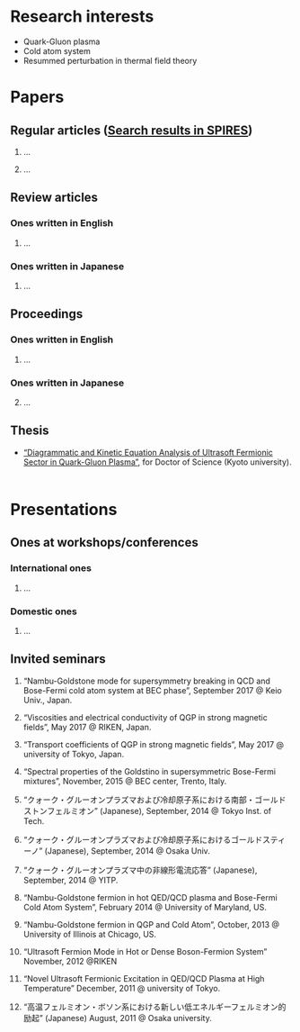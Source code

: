 # Research interests
- Quark-Gluon plasma
- Cold atom system
- Resummed perturbation in thermal field theory

# Papers
## Regular articles ([Search results in SPIRES](https://inspirehep.net/literature?sort=mostrecent&size=25&page=1&q=find%20a%20d.%20satow))
1. ...

2. ...



## Review articles
### Ones written in English
1. ...

### Ones written in Japanese

1. ...

## Proceedings
### Ones written in English
1. ...

### Ones written in Japanese
2. ...

## Thesis
- [“Diagrammatic and Kinetic Equation Analysis of Ultrasoft Fermionic Sector in Quark-Gluon Plasma”](https://arxiv.org/abs/1303.6698), for Doctor of Science (Kyoto university). 　　　　　　　　

# Presentations
## Ones at workshops/conferences
### International ones
1. ...

### Domestic ones
1. ...

## Invited seminars

1. “Nambu-Goldstone mode for supersymmetry breaking in QCD and Bose-Fermi cold atom system at BEC phase”, September 2017 @ Keio Univ., Japan.

2. “Viscosities and electrical conductivity of QGP in strong magnetic fields”, May 2017 @ RIKEN, Japan.

3. “Transport coefficients of QGP in strong magnetic fields”, May 2017 @ university of Tokyo, Japan.

4. “Spectral properties of the Goldstino in supersymmetric Bose-Fermi mixtures”,
          November, 2015 @ BEC center, Trento, Italy.

5. “クォーク・グルーオンプラズマおよび冷却原子系における南部・ゴールドストンフェルミオン” (Japanese), September, 2014 @ Tokyo Inst. of Tech.

6. “クォーク・グルーオンプラズマおよび冷却原子系におけるゴールドスティーノ” (Japanese), September, 2014 @ Osaka Univ.

7. “クォーク・グルーオンプラズマ中の非線形電流応答” (Japanese), September, 2014 @ YITP.

8. “Nambu-Goldstone fermion in hot QED/QCD plasma and Bose-Fermi Cold Atom System”, 
        February 2014 @ University of Maryland, US.

9. “Nambu-Goldstone fermion in QGP and Cold Atom”, 
        October, 2013 @ University of Illinois at Chicago, US.

10. “Ultrasoft Fermion Mode in Hot or Dense Boson-Fermion System”
        November, 2012 @RIKEN

11. “Novel Ultrasoft Fermionic Excitation in QED/QCD Plasma at High Temperature” 
December, 2011 @ university of Tokyo.

12. “高温フェルミオン・ボソン系における新しい低エネルギーフェルミオン的励起” (Japanese)
August, 2011 @ Osaka university.
